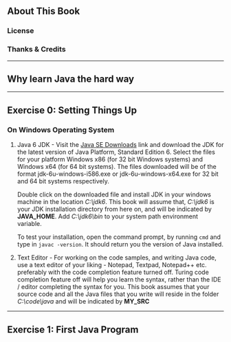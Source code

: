 ## About This Book ##

### License ###

### Thanks & Credits ###


--------------------------------------------
## Why learn Java the hard way ##


--------------------------------------------
## Exercise 0: Setting Things Up ##

### On Windows Operating System ###

1. Java 6 JDK - Visit the [Java SE Downloads](http://www.oracle.com/technetwork/java/javase/downloads/index.html) link and download the JDK for the latest version of Java Platform, Standard Edition 6. Select the files for your platform Windows x86 (for 32 bit Windows systems) and Windows x64 (for 64 bit systems). The files downloaded will be of the format jdk-6u<N>-windows-i586.exe or jdk-6u<N>-windows-x64.exe for 32 bit and 64 bit systems respectively.

    Double click on the downloaded file and install JDK in your windows machine in the location *C:\\jdk6*. This book will assume that, *C:\\jdk6* is your JDK installation directory from here on, and will be indicated by __JAVA_HOME__. Add *C:\\jdk6\\bin* to your system path environment variable.

    To test your installation, open the command prompt, by running `cmd` and type in `javac -version`. It should return you the version of Java installed.

2. Text Editor - For working on the code samples, and writing Java code, use a text editor of your liking - Notepad, Textpad, Notepad++ etc. preferably with the code completion feature turned off. Turing code completion feature off will help you learn the syntax, rather than the IDE / editor completing the syntax for you. This book assumes that your source code and all the Java files that you write will reside in the folder *C:\\code\\java* and will be indicated by __MY_SRC__


--------------------------------------------
## Exercise 1: First Java Program ##
